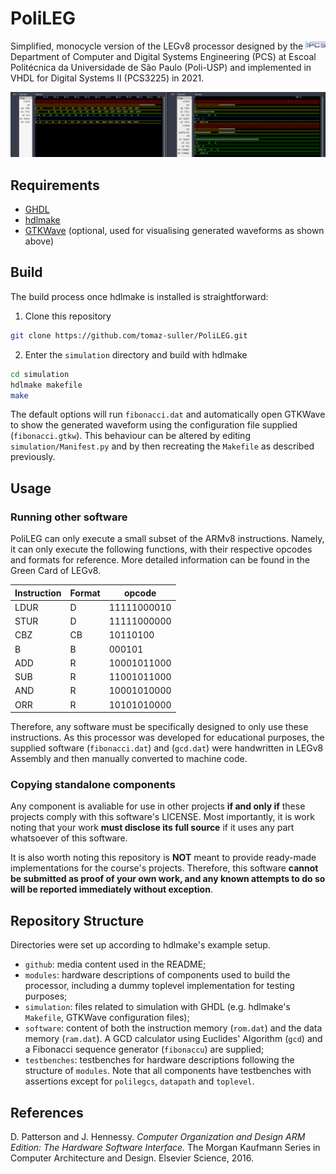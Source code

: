 # PoliLEG 

<img src="github/pcs.png" style="height: 1em; vertical-align: middle;" align="right" />

Simplified, monocycle version of the LEGv8 processor designed
by the Department of Computer and Digital Systems Engineering
(PCS) at Escoal Politécnica da Universidade de São Paulo
(Poli-USP) and implemented in VHDL for Digital Systems II
(PCS3225) in 2021.

![Waveform resulting from Fibonacci and GCD execution in PoliLEG](github/gtkwave.png)

## Requirements
* [GHDL](https://github.com/ghdl/ghdl)
* [hdlmake](https://hdlmake.readthedocs.io/en/master/)
* [GTKWave](http://gtkwave.sourceforge.net/) (optional, used for visualising generated waveforms as shown above)

## Build
The build process once hdlmake is installed is straightforward:

1. Clone this repository
```bash
git clone https://github.com/tomaz-suller/PoliLEG.git
```

2. Enter the `simulation` directory and build with hdlmake
```bash
cd simulation
hdlmake makefile
make
```
The default options will run `fibonacci.dat` and automatically
open GTKWave to show the generated waveform using the
configuration file supplied (`fibonacci.gtkw`). This behaviour
can be altered by editing `simulation/Manifest.py` and by then
recreating the `Makefile` as described previously.

## Usage

### Running other software
PoliLEG can only execute a small subset of the ARMv8
instructions. Namely, it can only execute the following
functions, with their respective opcodes and formats for
reference. More detailed information can be found in the Green
Card of LEGv8.

Instruction | Format    | opcode        |
------------|-----------|---------------|
LDUR        | D         | 11111000010   |
STUR        | D         | 11111000000   |
CBZ         | CB        | 10110100      |
B           | B         | 000101        |
ADD         | R         | 10001011000   |
SUB         | R         | 11001011000   |
AND         | R         | 10001010000   |
ORR         | R         | 10101010000   |

Therefore, any software must be specifically designed to only
use these instructions. As this processor was developed for
educational purposes, the supplied software (`fibonacci.dat`)
and (`gcd.dat`) were handwritten in LEGv8 Assembly and then
manually converted to machine code.

### Copying standalone components
Any component is avaliable for use in other projects
**if and only if** these projects comply with this software's
LICENSE. Most importantly, it is work noting that your work
**must disclose its full source** if it uses any part
whatsoever of this software.

It is also worth noting this repository is **NOT** meant to
provide ready-made implementations for the course's projects.
Therefore, this software
**cannot be submitted as proof of your own work, and any known attempts to do so will be reported immediately without exception**.

## Repository Structure
Directories were set up according to hdlmake's example setup.
* `github`: media content used in the README;
* `modules`: hardware descriptions of components used to build
    the processor, including a dummy toplevel implementation
    for testing purposes;
* `simulation`: files related to simulation with GHDL (e.g.
    hdlmake's `Makefile`, GTKWave configuration files);
* `software`: content of both the instruction memory
    (`rom.dat`) and the data memory (`ram.dat`). A GCD
    calculator using Euclides' Algorithm (`gcd`) and a Fibonacci
    sequence generator (`fibonaccu`) are supplied;
* `testbenches`: testbenches for hardware descriptions following
    the structure of `modules`. Note that all components have
    testbenches with assertions except for `polilegcs`,
    `datapath` and `toplevel`.

## References
D. Patterson and J. Hennessy.
*Computer Organization and Design ARM Edition: The Hardware Software Interface.*
The Morgan Kaufmann Series in Computer Architecture
and Design. Elsevier Science, 2016.
